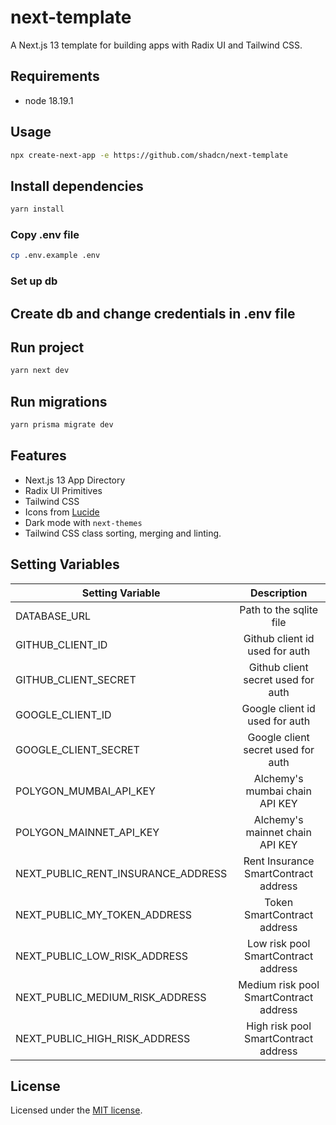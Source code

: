 # next-template

A Next.js 13 template for building apps with Radix UI and Tailwind CSS.

## Requirements
- node 18.19.1



## Usage

```bash
npx create-next-app -e https://github.com/shadcn/next-template
```

## Install dependencies

```bash
yarn install
```

### Copy .env file
```bash
cp .env.example .env
```

### Set up db
## Create db and change credentials in .env file 


## Run project

```bash
yarn next dev
```

## Run migrations

```bash
yarn prisma migrate dev
```


## Features

- Next.js 13 App Directory
- Radix UI Primitives
- Tailwind CSS
- Icons from [Lucide](https://lucide.dev)
- Dark mode with `next-themes`
- Tailwind CSS class sorting, merging and linting.


## Setting Variables

| Setting Variable           | Description |
|--|:--:|
| DATABASE_URL | Path to the sqlite file  |
| GITHUB_CLIENT_ID | Github client id used for auth |
| GITHUB_CLIENT_SECRET | Github client secret used for auth |
| GOOGLE_CLIENT_ID | Google client id used for auth |
| GOOGLE_CLIENT_SECRET | Google client secret used for auth |
| POLYGON_MUMBAI_API_KEY | Alchemy's mumbai chain API KEY |
| POLYGON_MAINNET_API_KEY | Alchemy's mainnet chain API KEY |
| NEXT_PUBLIC_RENT_INSURANCE_ADDRESS | Rent Insurance SmartContract address |
| NEXT_PUBLIC_MY_TOKEN_ADDRESS | Token SmartContract address |
| NEXT_PUBLIC_LOW_RISK_ADDRESS | Low risk pool SmartContract address |
| NEXT_PUBLIC_MEDIUM_RISK_ADDRESS | Medium risk pool SmartContract address |
| NEXT_PUBLIC_HIGH_RISK_ADDRESS | High risk pool SmartContract address |

## License

Licensed under the [MIT license](https://github.com/shadcn/ui/blob/main/LICENSE.md).
